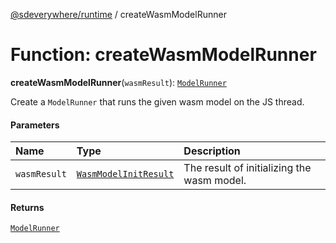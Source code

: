 [@sdeverywhere/runtime](../index.md) / createWasmModelRunner

# Function: createWasmModelRunner

**createWasmModelRunner**(`wasmResult`): [`ModelRunner`](../interfaces/ModelRunner.md)

Create a `ModelRunner` that runs the given wasm model on the JS thread.

#### Parameters

| Name | Type | Description |
| :------ | :------ | :------ |
| `wasmResult` | [`WasmModelInitResult`](../interfaces/WasmModelInitResult.md) | The result of initializing the wasm model. |

#### Returns

[`ModelRunner`](../interfaces/ModelRunner.md)
